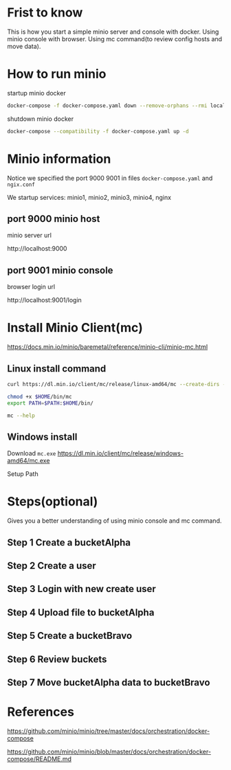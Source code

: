 # Frist to know

This is how you start a simple minio server and console with docker.
Using minio console with browser.
Using mc command(to review config hosts and move data).

# How to run minio

startup minio docker
```bash
docker-compose -f docker-compose.yaml down --remove-orphans --rmi local
```

shutdown minio docker
```bash
docker-compose --compatibility -f docker-compose.yaml up -d
```

# Minio information

Notice we specified the port 9000 9001 in files `docker-compose.yaml` and `ngix.conf`

We startup services: minio1, minio2, minio3, minio4, nginx

## port 9000 minio host

minio server url

http://localhost:9000

## port 9001 minio console

browser login url

http://localhost:9001/login

# Install Minio Client(mc)

https://docs.min.io/minio/baremetal/reference/minio-cli/minio-mc.html

## Linux install command
```bash
curl https://dl.min.io/client/mc/release/linux-amd64/mc --create-dirs -o $HOME/bin/mc

chmod +x $HOME/bin/mc
export PATH=$PATH:$HOME/bin/

mc --help
```

## Windows install
Download `mc.exe`
https://dl.min.io/client/mc/release/windows-amd64/mc.exe

Setup Path

# Steps(optional)

Gives you a better understanding of using minio console and mc command.

## Step 1 Create a bucketAlpha

## Step 2 Create a user

## Step 3 Login with new create user

## Step 4 Upload file to bucketAlpha

## Step 5 Create a bucketBravo

## Step 6 Review buckets

## Step 7 Move bucketAlpha data to bucketBravo

# References

https://github.com/minio/minio/tree/master/docs/orchestration/docker-compose

https://github.com/minio/minio/blob/master/docs/orchestration/docker-compose/README.md